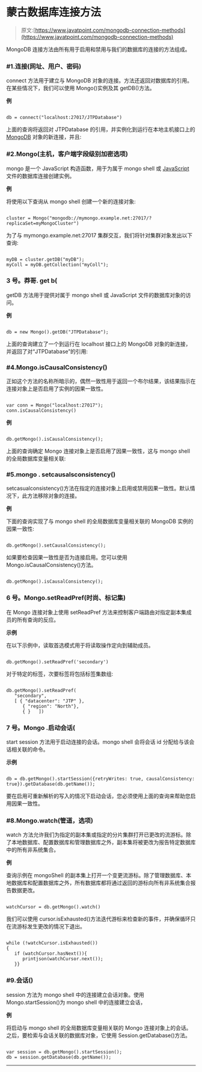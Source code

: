 # 蒙古数据库连接方法

> 原文:[https://www.javatpoint.com/mongodb-connection-methods](https://www.javatpoint.com/mongodb-connection-methods)

MongoDB 连接方法由所有用于启用和禁用与我们的数据库的连接的方法组成。

### #1.连接(网址、用户、密码)

connect 方法用于建立与 MongoDB 对象的连接。方法还返回对数据库的引用。在某些情况下，我们可以使用 Mongo()实例及其 getDB()方法。

**例**

```

db = connect("localhost:27017/JTPDatabase")

```

上面的查询将返回对 JTPDatabase 的引用，并实例化到运行在本地主机接口上的 [MongoDB](https://www.javatpoint.com/mongodb-tutorial) 对象的新连接，并且:

### #2.Mongo(主机，客户端字段级别加密选项)

mongo 是一个 JavaScript 构造函数，用于为属于 mongo shell 或 [JavaScript](https://www.javatpoint.com/javascript-tutorial) 文件的数据库连接创建实例。

**例**

将使用以下查询从 mongo shell 创建一个新的连接对象:

```

cluster = Mongo("mongodb://mymongo.example.net:27017/?replicaSet=myMongoCluster")

```

为了与 mymongo.example.net:27017 集群交互，我们将针对集群对象发出以下查询:

```

myDB = cluster.getDB("myDB");
myColl = myDB.getCollection("myColl");

```

### 3 号。莽哥. get b(<database></database>

getDB 方法用于提供对属于 mongo shell 或 JavaScript 文件的数据库对象的访问。

**例**

```

db = new Mongo().getDB("JTPDatabase");

```

上面的查询建立了一个到运行在 localhost 接口上的 MongoDB 对象的新连接，并返回了对“JTPDatabase”的引用:

### #4.Mongo.isCausalConsistency()

正如这个方法的名称所暗示的，偶然一致性用于返回一个布尔结果，该结果指示在连接对象上是否启用了实例的因果一致性。

```

var conn = Mongo("localhost:27017");
conn.isCausalConsistency()

```

**例**

```

db.getMongo().isCausalConsistency();

```

上面的查询确定 Mongo 连接对象上是否启用了因果一致性，这与 mongo shell 的全局数据库变量相关联:

### #5.mongo . setcausalsconsistency(<boolean>)</boolean>

setcasualconsistency()方法在指定的连接对象上启用或禁用因果一致性。默认情况下，此方法移除对象的连接。

**例**

下面的查询实现了与 mongo shell 的全局数据库变量相关联的 MongoDB 实例的因果一致性:

```

db.getMongo().setCausalConsistency();

```

如果要检查因果一致性是否为连接启用。您可以使用 Mongo.isCausalConsistency()方法。

```

db.getMongo().isCausalConsistency();

```

### 6 号。Mongo.setReadPref(时尚、标记集)

在 Mongo 连接对象上使用 setReadPref 方法来控制客户端路由对指定副本集成员的所有查询的反应。

**示例**

在以下示例中，读取首选模式用于将读取操作定向到辅助成员。

```

db.getMongo().setReadPref('secondary')

```

对于特定的标签，次要标签将包括标签集数组:

```

db.getMongo().setReadPref(
   "secondary",
   [ { "datacenter": "JTP" },   
      { "region": "North"},      
      { }   ])

```

### 7 号。Mongo .启动会话(

start session 方法用于启动连接的会话。mongo shell 会将会话 id 分配给与该会话相关联的命令。

**示例**

```

db = db.getMongo().startSession({retryWrites: true, causalConsistency: true}).getDatabase(db.getName());

```

要在启用可重新解析的写入的情况下启动会话，您必须使用上面的查询来帮助您启用因果一致性。

### #8.Mongo.watch(管道，选项)

watch 方法允许我们为指定的副本集或指定的分片集群打开已更改的流游标。除了本地数据库、配置数据库和管理数据库之外，副本集将被更改为报告特定数据库中的所有非系统集合。

**例**

查询示例在 mongoShell 的副本集上打开一个变更流游标。除了管理数据库、本地数据库和配置数据库之外，所有数据库都将通过返回的游标向所有非系统集合报告数据更改。

```

watchCursor = db.getMongo().watch()

```

我们可以使用 cursor.isExhausted()方法迭代游标来检查新的事件，并确保循环只在流游标发生更改的情况下退出。

```

while (!watchCursor.isExhausted())
{
   if (watchCursor.hasNext()){
      printjson(watchCursor.next());
   }}

```

### #9.会话()

session 方法为 mongo shell 中的连接建立会话对象。使用 Mongo.startSession()为 mongo shell 中的连接建立会话，

**例**

将启动与 mongo shell 的全局数据库变量相关联的 Mongo 连接对象上的会话。之后，要检索与会话关联的数据库对象，它使用 Session.getDatabase()方法。

```

var session = db.getMongo().startSession();
db = session.getDatabase(db.getName());

```

* * *